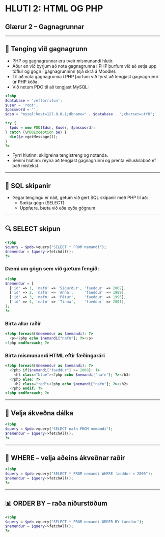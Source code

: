 # HLUTI 2: HTML OG PHP  
## Glærur 2 – Gagnagrunnar

---

## 🔌 Tenging við gagnagrunn

- PHP og gagnagrunnar eru tveir mismunandi hlutir.
- Áður en við byrjum að nota gagnagrunna í PHP þurfum við að setja upp töflur og gögn í gagnagrunninn (sjá skrá á Moodle).
- Til að nota gagnagrunna í PHP þurfum við fyrst að tengjast gagnagrunni úr PHP kóða.
- Við notum PDO til að tengjast MySQL:

```php
<?php
$database = 'vefforritun';
$user = 'root';
$password = '';
$dsn = "mysql:host=127.0.0.1;dbname=" . $database . ";charset=utf8";

try {
  $pdo = new PDO($dsn, $user, $password);
} catch (\PDOException $e) {
  die($e->getMessage());
}
?>
```

- Fyrri hlutinn: skilgreina tengistreng og notanda.
- Seinni hlutinn: reyna að tengjast gagnagrunni og prenta villuskilaboð ef það mistekst.

---

## 🧾 SQL skipanir

- Þegar tengingu er náð, getum við gert SQL skipanir með PHP til að:
  - Sækja gögn (SELECT)
  - Uppfæra, bæta við eða eyða gögnum

---

## 🔍 SELECT skipun

```php
<?php
$query = $pdo->query("SELECT * FROM nemandi");
$nemendur = $query->fetchAll();
?>
```

### Dæmi um gögn sem við gætum fengið:

```php
<?php
$nemendur = [
  ['id' => 1, 'nafn' => 'Sigurður', 'faeddur' => 2002],
  ['id' => 2, 'nafn' => 'Anna',     'faeddur' => 1989],
  ['id' => 3, 'nafn' => 'Pétur',    'faeddur' => 1995],
  ['id' => 4, 'nafn' => 'Tinna',    'faeddur' => 2001],
];
?>
```

### Birta allar raðir

```php
<?php foreach($nemendur as $nemandi): ?>
  <p><?php echo $nemandi["nafn"]; ?></p>
<?php endforeach; ?>
```

### Birta mismunandi HTML eftir fæðingarári

```php
<?php foreach($nemendur as $nemandi): ?>
  <?php if($nemandi["faeddur"] >= 2000): ?>
    <h3 class="blue"><?php echo $nemandi["nafn"]; ?></h3>
  <?php else: ?>
    <h2 class="red"><?php echo $nemandi["nafn"]; ?></h2>
  <?php endif; ?>
<?php endforeach; ?>
```

---

## 🎯 Velja ákveðna dálka

```php
<?php
$query = $pdo->query("SELECT nafn FROM nemandi");
$nemendur = $query->fetchAll();
?>
```

---

## 📌 WHERE – velja aðeins ákveðnar raðir

```php
<?php
$query = $pdo->query("SELECT * FROM nemandi WHERE faeddur < 2000");
$nemendur = $query->fetchAll();
?>
```

---

## 📊 ORDER BY – raða niðurstöðum

```php
<?php
$query = $pdo->query("SELECT * FROM nemandi ORDER BY faeddur");
$nemendur = $query->fetchAll();
?>
```
